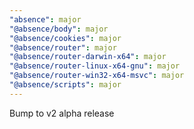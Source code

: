 ```yaml
---
"absence": major
"@absence/body": major
"@absence/cookies": major
"@absence/router": major
"@absence/router-darwin-x64": major
"@absence/router-linux-x64-gnu": major
"@absence/router-win32-x64-msvc": major
"@absence/scripts": major
---
```


Bump to v2 alpha release
